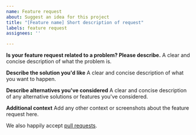 ```yaml
---
name: Feature request
about: Suggest an idea for this project
title: "[Feature name] Short description of request"
labels: feature request
assignees: ''

---
```


**Is your feature request related to a problem? Please describe.**
A clear and concise description of what the problem is.

**Describe the solution you'd like**
A clear and concise description of what you want to happen.

**Describe alternatives you've considered**
A clear and concise description of any alternative solutions or features you've considered.

**Additional context**
Add any other context or screenshots about the feature request here.

We also happily accept [pull requests](https://github.com/Bieler96/Keypad/pulls).